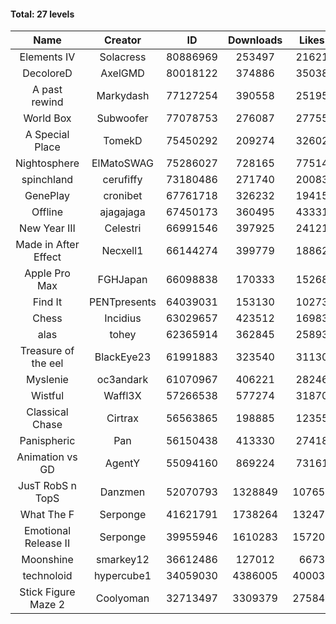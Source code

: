 #### Total: 27 levels

| Name | Creator | ID | Downloads | Likes |
|:---:|:---:|:---:|:---:|:---:|
| Elements IV | Solacress | 80886969 | 253497 | 21621
| DecoloreD | AxelGMD | 80018122 | 374886 | 35038
| A past rewind | Markydash | 77127254 | 390558 | 25195
| World Box | Subwoofer | 77078753 | 276087 | 27755
| A Special Place | TomekD | 75450292 | 209274 | 32602
| Nightosphere | ElMatoSWAG | 75286027 | 728165 | 77514
| spinchland | cerufiffy | 73180486 | 271740 | 20083
| GenePlay | cronibet | 67761718 | 326232 | 19415
| Offline | ajagajaga | 67450173 | 360495 | 43331
| New Year III | Celestri | 66991546 | 397925 | 24121
| Made in After Effect | Necxell1 | 66144274 | 399779 | 18862
| Apple Pro Max | FGHJapan | 66098838 | 170333 | 15268
| Find It | PENTpresents | 64039031 | 153130 | 10273
| Chess | Incidius | 63029657 | 423512 | 16983
| alas | tohey | 62365914 | 362845 | 25893
| Treasure of the eel | BlackEye23 | 61991883 | 323540 | 31130
| Myslenie | oc3andark | 61070967 | 406221 | 28246
| Wistful | Waffl3X | 57266538 | 577274 | 31870
| Classical Chase | Cirtrax | 56563865 | 198885 | 12355
| Panispheric | Pan | 56150438 | 413330 | 27418
| Animation vs GD | AgentY | 55094160 | 869224 | 73161
| JusT RobS n TopS | Danzmen | 52070793 | 1328849 | 107654
| What The F | Serponge | 41621791 | 1738264 | 132474
| Emotional Release II | Serponge | 39955946 | 1610283 | 157203
| Moonshine | smarkey12 | 36612486 | 127012 | 6673
| technoloid | hypercube1 | 34059030 | 4386005 | 400039
| Stick Figure Maze 2 | Coolyoman | 32713497 | 3309379 | 275842
